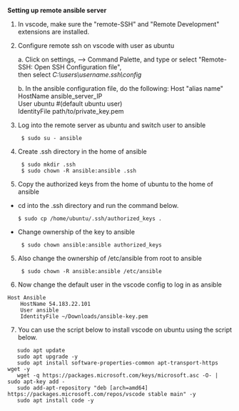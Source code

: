 **Setting up remote ansible server**
1. In vscode, make sure the "remote-SSH" and "Remote Development" extensions are installed.  
2. Configure remote ssh on vscode with user as ubuntu
    
   a. Click on settings, --> Command Palette, and type or select "Remote-SSH: Open SSH Configuration file",  
   then select *C:\users\username\.ssh\config*
   
   b. In the ansible configuration file, do the following:
                Host "alias name"  
		    HostName ansible_server_IP  
		    User ubuntu #(default ubuntu user)  
                    IdentityFile path/to/private_key.pem  

4. Log into the remote server as ubuntu and switch user to ansible

        $ sudo su - ansible
5. Create .ssh directory in the home of ansible
   
        $ sudo mkdir .ssh
        $ sudo chown -R ansible:ansible .ssh
6. Copy the authorized keys from the home of ubuntu to the home of ansible
  - cd into the .ssh directory and run the command below.

        $ sudo cp /home/ubuntu/.ssh/authorized_keys .

  - Change ownership of the key to ansible

         $ sudo chown ansible:ansible authorized_keys
5. Also change the ownership of /etc/ansible from root to ansible

        $ sudo chown -R ansible:ansible /etc/ansible
6. Now change the default user in the vscode config to log in as ansible
```
Host Ansible
    HostName 54.183.22.101
    User ansible
    IdentityFile ~/Downloads/ansible-key.pem
```

7. You can use the script below to install vscode on ubuntu using the script below.
```   
   sudo apt update
   sudo apt upgrade -y
   sudo apt install software-properties-common apt-transport-https wget -y
   wget -q https://packages.microsoft.com/keys/microsoft.asc -O- | sudo apt-key add -
   sudo add-apt-repository "deb [arch=amd64] https://packages.microsoft.com/repos/vscode stable main" -y
   sudo apt install code -y
```
